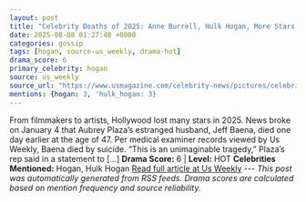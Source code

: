 ```yaml
---
layout: post
title: "Celebrity Deaths of 2025: Anne Burrell, Hulk Hogan, More Stars We’ve Lost"
date: 2025-08-08 01:27:48 +0000
categories: gossip
tags: [hogan, source-us_weekly, drama-hot]
drama_score: 6
primary_celebrity: hogan
source: us_weekly
source_url: "https://www.usmagazine.com/celebrity-news/pictures/celebrity-deaths-of-2025-stars-weve-lost-this-year/"
mentions: {hogan: 3, 'hulk_hogan: 3}
---
```


From filmmakers to artists, Hollywood lost many stars in 2025. News broke on January 4 that Aubrey Plaza’s estranged husband, Jeff Baena, died one day earlier at the age of 47. Per medical examiner records viewed by Us Weekly, Baena died by suicide. “This is an unimaginable tragedy,” Plaza’s rep said in a statement to […] **Drama Score:** 6 | **Level:** HOT **Celebrities Mentioned:** Hogan, Hulk Hogan [Read full article at Us Weekly](https://www.usmagazine.com/celebrity-news/pictures/celebrity-deaths-of-2025-stars-weve-lost-this-year/) --- *This post was automatically generated from RSS feeds. Drama scores are calculated based on mention frequency and source reliability.*